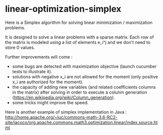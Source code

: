 # linear-optimization-simplex
Here is a Simplex algorithm for solving linear minimization / maximization problems.

It is designed to solve a linear problems with a sparse matrix. Each row of the matrix is modeled using a list of elements e_i^j and we don't need to store 0 values.

Further improvements will come : 
- some bugs are detected with maximization objective (launch cucumber tests to illustrate it).
- solutions with negative x_i are not allowed for the moment (only positive x_i are authorized for the moment).
- the capacity of adding new variables (and related coefficients columns in the matrix) after solving in order to execute a colunm generation (https://en.wikipedia.org/wiki/Column_generation).
- some tricks might improve the speed.

Here is another example of simplex implementation in Java : http://home.apache.org/~luc/commons-math-3.6-RC2-site/jacoco/org.apache.commons.math3.optimization.linear/index.source.html 
